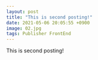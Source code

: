 ```yaml
---
layout: post
title: "This is second posting!"
date: 2021-05-06 20:05:55 +0900
image: 02.jpg
tags: Publisher FrontEnd
---
```


This is second posting!
